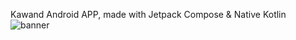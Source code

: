 Kawand Android APP, made with Jetpack Compose & Native Kotlin  
![banner](https://media.discordapp.net/attachments/1023598916857499680/1191340081290686474/Frame_1.png?ex=65ae4f69&is=659bda69&hm=a61b6fd7591235159d891dffde2ab734b89ad13ea488672e13023ac6a6442ea1&=&format=webp&quality=lossless&width=1440&height=365)